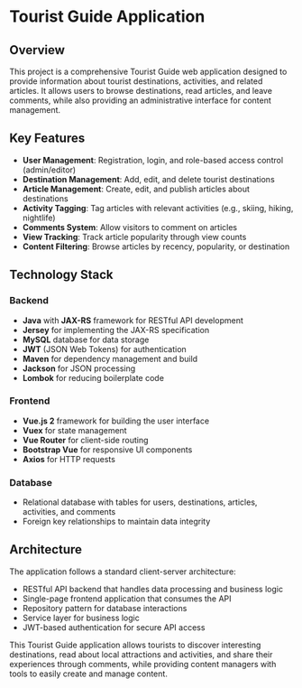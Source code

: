 # Tourist Guide Application

## Overview
This project is a comprehensive Tourist Guide web application designed to provide information about tourist destinations, activities, and related articles. It allows users to browse destinations, read articles, and leave comments, while also providing an administrative interface for content management.

## Key Features
- **User Management**: Registration, login, and role-based access control (admin/editor)
- **Destination Management**: Add, edit, and delete tourist destinations
- **Article Management**: Create, edit, and publish articles about destinations
- **Activity Tagging**: Tag articles with relevant activities (e.g., skiing, hiking, nightlife)
- **Comments System**: Allow visitors to comment on articles
- **View Tracking**: Track article popularity through view counts
- **Content Filtering**: Browse articles by recency, popularity, or destination

## Technology Stack

### Backend
- **Java** with **JAX-RS** framework for RESTful API development
- **Jersey** for implementing the JAX-RS specification
- **MySQL** database for data storage
- **JWT** (JSON Web Tokens) for authentication
- **Maven** for dependency management and build
- **Jackson** for JSON processing
- **Lombok** for reducing boilerplate code

### Frontend
- **Vue.js 2** framework for building the user interface
- **Vuex** for state management
- **Vue Router** for client-side routing
- **Bootstrap Vue** for responsive UI components
- **Axios** for HTTP requests

### Database
- Relational database with tables for users, destinations, articles, activities, and comments
- Foreign key relationships to maintain data integrity

## Architecture
The application follows a standard client-server architecture:
- RESTful API backend that handles data processing and business logic
- Single-page frontend application that consumes the API
- Repository pattern for database interactions
- Service layer for business logic
- JWT-based authentication for secure API access

This Tourist Guide application allows tourists to discover interesting destinations, read about local attractions and activities, and share their experiences through comments, while providing content managers with tools to easily create and manage content.
